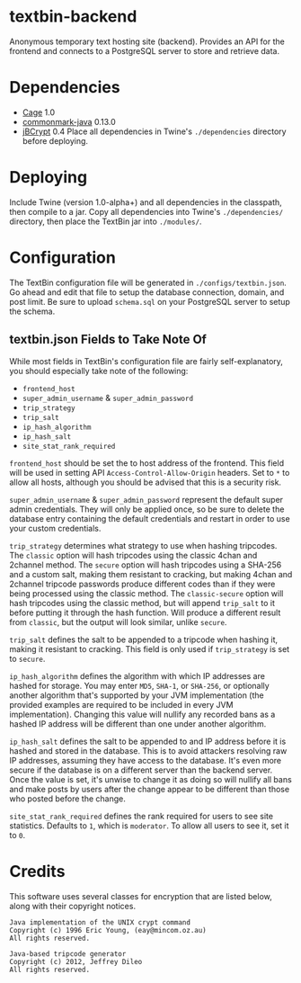 # textbin-backend
Anonymous temporary text hosting site (backend).
Provides an API for the frontend and connects to a PostgreSQL server to store and retrieve data.

# Dependencies
 - [Cage](https://akiraly.github.io/cage/index.html) 1.0
 - [commonmark-java](https://github.com/atlassian/commonmark-java/) 0.13.0
 - [jBCrypt](https://github.com/jeremyh/jBCrypt) 0.4
Place all dependencies in Twine's `./dependencies` directory before deploying.

# Deploying
Include Twine (version 1.0-alpha+) and all dependencies in the classpath, then compile to a jar. Copy all dependencies into Twine's `./dependencies/` directory, then place the TextBin jar into `./modules/`.

# Configuration
The TextBin configuration file will be generated in `./configs/textbin.json`. Go ahead and edit that file to setup the database connection, domain, and post limit. Be sure to upload `schema.sql` on your PostgreSQL server to setup the schema.
## textbin.json Fields to Take Note Of
While most fields in TextBin's configuration file are fairly self-explanatory, you should especially take note of the following:
 - `frontend_host`
 - `super_admin_username` & `super_admin_password`
 - `trip_strategy`
 - `trip_salt`
 - `ip_hash_algorithm`
 - `ip_hash_salt`
 - `site_stat_rank_required`

`frontend_host` should be set the to host address of the frontend. This field will be used in setting API `Access-Control-Allow-Origin` headers. Set to `*` to allow all hosts, although you should be advised that this is a security risk.

`super_admin_username` & `super_admin_password` represent the default super admin credentials. They will only be applied once, so be sure to delete the database entry containing the default credentials and restart in order to use your custom credentials.

`trip_strategy` determines what strategy to use when hashing tripcodes. The `classic` option will hash tripcodes using the classic 4chan and 2channel method. The `secure` option will hash tripcodes using a SHA-256 and a custom salt, making them resistant to cracking, but making 4chan and 2channel tripcode passwords produce different codes than if they were being processed using the classic method. The `classic-secure` option will hash tripcodes using the classic method, but will append `trip_salt` to it before putting it through the hash function. Will produce a different result from `classic`, but the output will look similar, unlike `secure`.

`trip_salt` defines the salt to be appended to a tripcode when hashing it, making it resistant to cracking. This field is only used if `trip_strategy` is set to `secure`.

`ip_hash_algorithm` defines the algorithm with which IP addresses are hashed for storage. You may enter `MD5`, `SHA-1`, or `SHA-256`, or optionally another algorithm that's supported by your JVM implementation (the provided examples are required to be included in every JVM implementation). Changing this value will nullify any recorded bans as a hashed IP address will be different than one under another algorithm.

`ip_hash_salt` defines the salt to be appended to and IP address before it is hashed and stored in the database. This is to avoid attackers resolving raw IP addresses, assuming they have access to the database. It's even more secure if the database is on a different server than the backend server. Once the value is set, it's unwise to change it as doing so will nullify all bans and make posts by users after the change appear to be different than those who posted before the change.

`site_stat_rank_required` defines the rank required for users to see site statistics. Defaults to `1`, which is `moderator`. To allow all users to see it, set it to `0`.

# Credits
This software uses several classes for encryption that are listed below, along with their copyright notices.

```
Java implementation of the UNIX crypt command
Copyright (c) 1996 Eric Young, (eay@mincom.oz.au)
All rights reserved.
```

```
Java-based tripcode generator
Copyright (c) 2012, Jeffrey Dileo
All rights reserved.
```